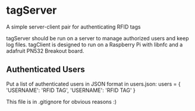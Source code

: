 # tagServer
A simple server-client pair for authenticating RFID tags

tagServer should be run on a server to manage authorized users and keep log files.
tagClient is designed to run on a Raspberry Pi with libnfc and a adafruit PN532 Breakout board.


## Authenticated Users

Put a list of authenticated users in JSON format in users.json:
users = { 
  'USERNAME': 'RFID TAG',
  'USERNAME': 'RFID TAG'
}

This file is in .gitignore for obvious reasons :)
